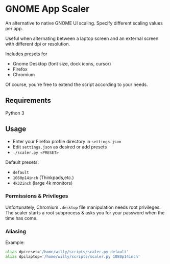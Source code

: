 # GNOME App Scaler

An alternative to native GNOME UI scaling. Specify different scaling values per app.

Useful when alternating between a laptop screen and an external screen with different dpi or resolution.

Includes presets for

-   Gnome Desktop (font size, dock icons, cursor)
-   Firefox
-   Chromium

Of course, you're free to extend the script according to your needs.

## Requirements

Python 3

## Usage

-   Enter your Firefox profile directory in `settings.json`
-   Edit `settings.json` as desired or add presets
-   `./scaler.py <PRESET>`

Default presets:

-   `default`
-   `1080p14inch` (Thinkpads,etc.)
-   `4k32inch` (large 4k monitors)

### Permissions & Privileges

Unfortunately, Chromium `.desktop` file manipulation needs root privileges. The scaler starts a root subprocess & asks you for your password when the time has come.

### Aliasing

Example:

```bash
alias dpireset='/home/willy/scripts/scaler.py default'
alias dpilaptop='/home/willy/scripts/scaler.py 1080p14inch'
```
